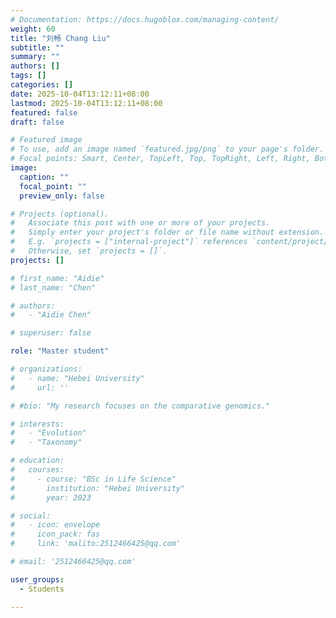 ```yaml
---
# Documentation: https://docs.hugoblox.com/managing-content/
weight: 60
title: "刘畅 Chang Liu"
subtitle: ""
summary: ""
authors: []
tags: []
categories: []
date: 2025-10-04T13:12:11+08:00
lastmod: 2025-10-04T13:12:11+08:00
featured: false
draft: false

# Featured image
# To use, add an image named `featured.jpg/png` to your page's folder.
# Focal points: Smart, Center, TopLeft, Top, TopRight, Left, Right, BottomLeft, Bottom, BottomRight.
image:
  caption: ""
  focal_point: ""
  preview_only: false

# Projects (optional).
#   Associate this post with one or more of your projects.
#   Simply enter your project's folder or file name without extension.
#   E.g. `projects = ["internal-project"]` references `content/project/deep-learning/index.md`.
#   Otherwise, set `projects = []`.
projects: []

# first_name: "Aidie"
# last_name: "Chen"

# authors:
#   - "Aidie Chen"

# superuser: false

role: "Master student"

# organizations:
#   - name: "Hebei University"
#     url: ''

# #bio: "My research focuses on the comparative genomics."

# interests:
#   - "Evolution"
#   - "Taxonomy"

# education:
#   courses:
#     - course: "BSc in Life Science"
#       institution: "Hebei University"
#       year: 2023

# social:
#   - icon: envelope
#     icon_pack: fas
#     link: 'malito:2512466425@qq.com'

# email: '2512466425@qq.com'

user_groups:
  - Students

---
```


